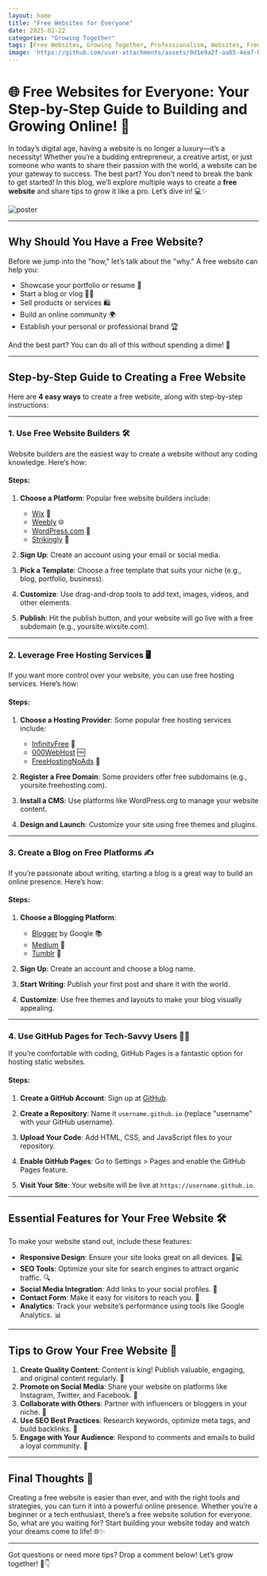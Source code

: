 ```yaml
---
layout: home
title: "Free Websites for Everyone"
date: 2025-02-22
categories: "Growing Together"
tags: [Free Websites, Growing Together, Professionalism, Websites, Free Host]
image: 'https://github.com/user-attachments/assets/0d1e9a2f-aa85-4ea7-b1a3-2dd00d16a0a1'
---
```


# 🌐 **Free Websites for Everyone: Your Step-by-Step Guide to Building and Growing Online!** 🚀

In today’s digital age, having a website is no longer a luxury—it’s a necessity! Whether you’re a budding entrepreneur, a creative artist, or just someone who wants to share their passion with the world, a website can be your gateway to success. The best part? You don’t need to break the bank to get started! In this blog, we’ll explore multiple ways to create a **free website** and share tips to grow it like a pro. Let’s dive in! 💻✨

![poster](https://github.com/user-attachments/assets/0d1e9a2f-aa85-4ea7-b1a3-2dd00d16a0a1)

---

## **Why Should You Have a Free Website?**
Before we jump into the "how," let’s talk about the "why." A free website can help you:
- Showcase your portfolio or resume 📂
- Start a blog or vlog 📝🎥
- Sell products or services 🛍️
- Build an online community 🌍
- Establish your personal or professional brand 🏆

And the best part? You can do all of this without spending a dime! 💸

---

## **Step-by-Step Guide to Creating a Free Website**

Here are **4 easy ways** to create a free website, along with step-by-step instructions:

---

### **1. Use Free Website Builders** 🛠️
Website builders are the easiest way to create a website without any coding knowledge. Here’s how:

#### **Steps:**
1. **Choose a Platform**: Popular free website builders include:
   - [Wix](https://www.wix.com) 🎨
   - [Weebly](https://www.weebly.com) 🌐
   - [WordPress.com](https://www.wordpress.com) 📝
   - [Strikingly](https://www.strikingly.com) 🚀

2. **Sign Up**: Create an account using your email or social media.

3. **Pick a Template**: Choose a free template that suits your niche (e.g., blog, portfolio, business).

4. **Customize**: Use drag-and-drop tools to add text, images, videos, and other elements.

5. **Publish**: Hit the publish button, and your website will go live with a free subdomain (e.g., yoursite.wixsite.com).

---

### **2. Leverage Free Hosting Services** 🖥️
If you want more control over your website, you can use free hosting services. Here’s how:

#### **Steps:**
1. **Choose a Hosting Provider**: Some popular free hosting services include:
   - [InfinityFree](https://infinityfree.net) 🌟
   - [000WebHost](https://www.000webhost.com) 🆓
   - [FreeHostingNoAds](https://freehostingnoads.net) 🚫

2. **Register a Free Domain**: Some providers offer free subdomains (e.g., yoursite.freehosting.com).

3. **Install a CMS**: Use platforms like WordPress.org to manage your website content.

4. **Design and Launch**: Customize your site using free themes and plugins.

---

### **3. Create a Blog on Free Platforms** ✍️
If you’re passionate about writing, starting a blog is a great way to build an online presence. Here’s how:

#### **Steps:**
1. **Choose a Blogging Platform**:
   - [Blogger](https://www.blogger.com) by Google 📚
   - [Medium](https://www.medium.com) 📖
   - [Tumblr](https://www.tumblr.com) 🎨

2. **Sign Up**: Create an account and choose a blog name.

3. **Start Writing**: Publish your first post and share it with the world.

4. **Customize**: Use free themes and layouts to make your blog visually appealing.

---

### **4. Use GitHub Pages for Tech-Savvy Users** 👩‍💻
If you’re comfortable with coding, GitHub Pages is a fantastic option for hosting static websites.

#### **Steps:**
1. **Create a GitHub Account**: Sign up at [GitHub](https://github.com).

2. **Create a Repository**: Name it `username.github.io` (replace "username" with your GitHub username).

3. **Upload Your Code**: Add HTML, CSS, and JavaScript files to your repository.

4. **Enable GitHub Pages**: Go to Settings > Pages and enable the GitHub Pages feature.

5. **Visit Your Site**: Your website will be live at `https://username.github.io`.

---

## **Essential Features for Your Free Website** 🛠️
To make your website stand out, include these features:
- **Responsive Design**: Ensure your site looks great on all devices. 📱💻
- **SEO Tools**: Optimize your site for search engines to attract organic traffic. 🔍
- **Social Media Integration**: Add links to your social profiles. 📱
- **Contact Form**: Make it easy for visitors to reach you. 📧
- **Analytics**: Track your website’s performance using tools like Google Analytics. 📊

---

## **Tips to Grow Your Free Website** 🌱
1. **Create Quality Content**: Content is king! Publish valuable, engaging, and original content regularly. 👑
2. **Promote on Social Media**: Share your website on platforms like Instagram, Twitter, and Facebook. 📢
3. **Collaborate with Others**: Partner with influencers or bloggers in your niche. 🤝
4. **Use SEO Best Practices**: Research keywords, optimize meta tags, and build backlinks. 🔗
5. **Engage with Your Audience**: Respond to comments and emails to build a loyal community. 💬

---

## **Final Thoughts** 🌟
Creating a free website is easier than ever, and with the right tools and strategies, you can turn it into a powerful online presence. Whether you’re a beginner or a tech enthusiast, there’s a free website solution for everyone. So, what are you waiting for? Start building your website today and watch your dreams come to life! 🌐✨

---

Got questions or need more tips? Drop a comment below! Let’s grow together! 🚀👇
